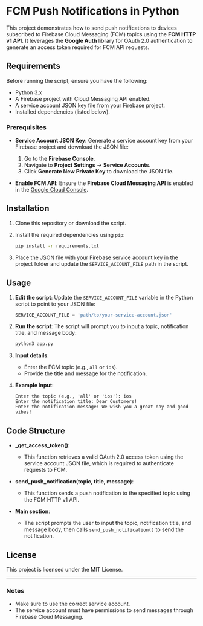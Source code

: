 # FCM Push Notifications in Python

This project demonstrates how to send push notifications to devices subscribed to Firebase Cloud Messaging (FCM) topics using the **FCM HTTP v1 API**. It leverages the **Google Auth** library for OAuth 2.0 authentication to generate an access token required for FCM API requests.

## Requirements

Before running the script, ensure you have the following:

- Python 3.x
- A Firebase project with Cloud Messaging API enabled.
- A service account JSON key file from your Firebase project.
- Installed dependencies (listed below).

### Prerequisites

- **Service Account JSON Key**:
  Generate a service account key from your Firebase project and download the JSON file:
  
  1. Go to the **Firebase Console**.
  2. Navigate to **Project Settings** → **Service Accounts**.
  3. Click **Generate New Private Key** to download the JSON file.

- **Enable FCM API**:
  Ensure the **Firebase Cloud Messaging API** is enabled in the [Google Cloud Console](https://console.cloud.google.com/apis).

## Installation

1. Clone this repository or download the script.

2. Install the required dependencies using `pip`:

   ```bash
   pip install -r requirements.txt
   ```

3. Place the JSON file with your Firebase service account key in the project folder and update the `SERVICE_ACCOUNT_FILE` path in the script.

## Usage

1. **Edit the script**:
   Update the `SERVICE_ACCOUNT_FILE` variable in the Python script to point to your JSON file:

   ```python
   SERVICE_ACCOUNT_FILE = 'path/to/your-service-account.json'
   ```

2. **Run the script**:
   The script will prompt you to input a topic, notification title, and message body:

   ```bash
   python3 app.py
   ```

3. **Input details**:
   - Enter the FCM topic (e.g., `all` or `ios`).
   - Provide the title and message for the notification.

4. **Example Input**:
   ```
   Enter the topic (e.g., 'all' or 'ios'): ios
   Enter the notification title: Dear Customers!
   Enter the notification message: We wish you a great day and good vibes!
   ```

## Code Structure

- **_get_access_token()**:
  - This function retrieves a valid OAuth 2.0 access token using the service account JSON file, which is required to authenticate requests to FCM.

- **send_push_notification(topic, title, message)**:
  - This function sends a push notification to the specified topic using the FCM HTTP v1 API.

- **Main section**:
  - The script prompts the user to input the topic, notification title, and message body, then calls `send_push_notification()` to send the notification.

## License

This project is licensed under the MIT License.

---

### Notes
- Make sure to use the correct service account.
- The service account must have permissions to send messages through Firebase Cloud Messaging.
